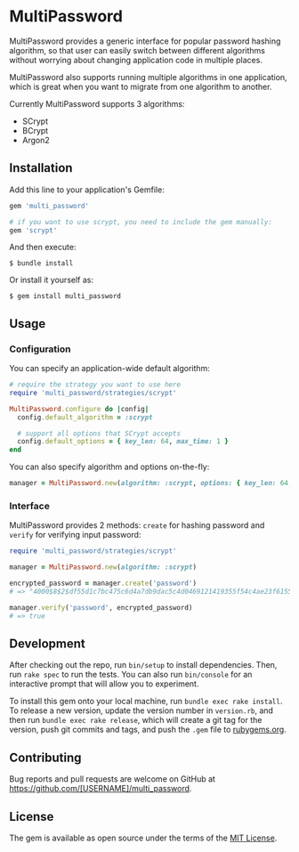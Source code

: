 # MultiPassword

MultiPassword provides a generic interface for popular password hashing algorithm,
so that user can easily switch between different algorithms without worrying
about changing application code in multiple places.

MultiPassword also supports running multiple algorithms in one application, which is
great when you want to migrate from one algorithm to another.

Currently MultiPassword supports 3 algorithms:

- SCrypt
- BCrypt
- Argon2

## Installation

Add this line to your application's Gemfile:

```ruby
gem 'multi_password'

# if you want to use scrypt, you need to include the gem manually:
gem 'scrypt'
```

And then execute:

    $ bundle install

Or install it yourself as:

    $ gem install multi_password

## Usage

### Configuration

You can specify an application-wide default algorithm:

```ruby
# require the strategy you want to use here
require 'multi_password/strategies/scrypt'

MultiPassword.configure do |config|
  config.default_algorithm = :scrypt

  # support all options that SCrypt accepts
  config.default_options = { key_len: 64, max_time: 1 }
end
```

You can also specify algorithm and options on-the-fly:

```ruby
manager = MultiPassword.new(algorithm: :scrypt, options: { key_len: 64, max_time: 1 })
```

### Interface

MultiPassword provides 2 methods: `create` for hashing password and `verify` for
verifying input password:

```ruby
require 'multi_password/strategies/scrypt'

manager = MultiPassword.new(algorithm: :scrypt)

encrypted_password = manager.create('password')
# => "4000$8$2$df55d1c7bc475c6d4a7db9dac5c4d0469121419355f54c4ae23f61556f7198ac$2933bd4ed4b1d902951babe856aeb160ef3f061d7927ed46c749036b1edea509"

manager.verify('password', encrypted_password)
# => true
```

###

## Development

After checking out the repo, run `bin/setup` to install dependencies. Then, run `rake spec` to run the tests. You can also run `bin/console` for an interactive prompt that will allow you to experiment.

To install this gem onto your local machine, run `bundle exec rake install`. To release a new version, update the version number in `version.rb`, and then run `bundle exec rake release`, which will create a git tag for the version, push git commits and tags, and push the `.gem` file to [rubygems.org](https://rubygems.org).

## Contributing

Bug reports and pull requests are welcome on GitHub at https://github.com/[USERNAME]/multi_password.


## License

The gem is available as open source under the terms of the [MIT License](https://opensource.org/licenses/MIT).
